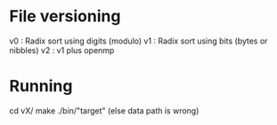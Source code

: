 # File versioning

v0 : Radix sort using digits (modulo)
v1 : Radix sort using bits (bytes or nibbles)
v2 : v1 plus openmp

# Running
cd vX/
make
./bin/"target" (else data path is wrong)